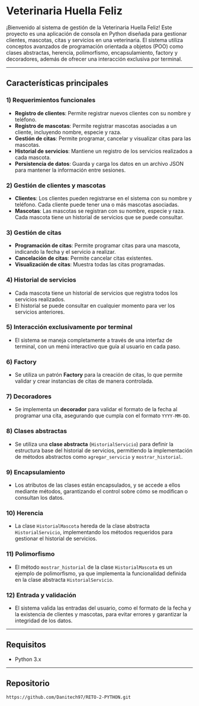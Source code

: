 # Veterinaria Huella Feliz

¡Bienvenido al sistema de gestión de la Veterinaria Huella Feliz! Este proyecto es una aplicación de consola en Python diseñada para gestionar clientes, mascotas, citas y servicios en una veterinaria. El sistema utiliza conceptos avanzados de programación orientada a objetos (POO) como clases abstractas, herencia, polimorfismo, encapsulamiento, factory y decoradores, además de ofrecer una interacción exclusiva por terminal.

---

## Características principales

### 1) Requerimientos funcionales
- **Registro de clientes**: Permite registrar nuevos clientes con su nombre y teléfono.
- **Registro de mascotas**: Permite registrar mascotas asociadas a un cliente, incluyendo nombre, especie y raza.
- **Gestión de citas**: Permite programar, cancelar y visualizar citas para las mascotas.
- **Historial de servicios**: Mantiene un registro de los servicios realizados a cada mascota.
- **Persistencia de datos**: Guarda y carga los datos en un archivo JSON para mantener la información entre sesiones.

### 2) Gestión de clientes y mascotas
- **Clientes**: Los clientes pueden registrarse en el sistema con su nombre y teléfono. Cada cliente puede tener una o más mascotas asociadas.
- **Mascotas**: Las mascotas se registran con su nombre, especie y raza. Cada mascota tiene un historial de servicios que se puede consultar.

### 3) Gestión de citas
- **Programación de citas**: Permite programar citas para una mascota, indicando la fecha y el servicio a realizar.
- **Cancelación de citas**: Permite cancelar citas existentes.
- **Visualización de citas**: Muestra todas las citas programadas.

### 4) Historial de servicios
- Cada mascota tiene un historial de servicios que registra todos los servicios realizados.
- El historial se puede consultar en cualquier momento para ver los servicios anteriores.

### 5) Interacción exclusivamente por terminal
- El sistema se maneja completamente a través de una interfaz de terminal, con un menú interactivo que guía al usuario en cada paso.

### 6) Factory
- Se utiliza un patrón **Factory** para la creación de citas, lo que permite validar y crear instancias de citas de manera controlada.

### 7) Decoradores
- Se implementa un **decorador** para validar el formato de la fecha al programar una cita, asegurando que cumpla con el formato `YYYY-MM-DD`.

### 8) Clases abstractas
- Se utiliza una **clase abstracta** (`HistorialServicio`) para definir la estructura base del historial de servicios, permitiendo la implementación de métodos abstractos como `agregar_servicio` y `mostrar_historial`.

### 9) Encapsulamiento
- Los atributos de las clases están encapsulados, y se accede a ellos mediante métodos, garantizando el control sobre cómo se modifican o consultan los datos.

### 10) Herencia
- La clase `HistorialMascota` hereda de la clase abstracta `HistorialServicio`, implementando los métodos requeridos para gestionar el historial de servicios.

### 11) Polimorfismo
- El método `mostrar_historial` de la clase `HistorialMascota` es un ejemplo de polimorfismo, ya que implementa la funcionalidad definida en la clase abstracta `HistorialServicio`.

### 12) Entrada y validación
- El sistema valida las entradas del usuario, como el formato de la fecha y la existencia de clientes y mascotas, para evitar errores y garantizar la integridad de los datos.

---

## Requisitos

- Python 3.x

---
## Repositorio
   ```bash
  https://github.com/Danitech97/RETO-2-PYTHON.git
